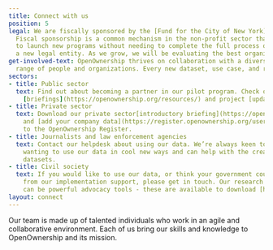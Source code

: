 ```yaml
---
title: Connect with us
position: 5
legal: We are fiscally sponsored by the [Fund for the City of New York](http://www.fcny.org/fcny/).
  Fiscal sponsorship is a common mechanism in the non-profit sector that enables organizations
  to launch new programs without needing to complete the full process of establishing
  a new legal entity. As we grow, we will be evaluating the best organizational setup.
get-involved-text: OpenOwnership thrives on collaboration with a diverse and global
  range of people and organizations. Every new dataset, use case, and referral strengthens our platform and cause. If you have a general question, you can get in touch with us [here](mailto:support@openownership.org).
sectors:
- title: Public sector
  text: Find out about becoming a partner in our pilot program. Check out our latest
    [briefings](https://openownership.org/resources/) and project [updates](https://openownership.org/news/).
- title: Private sector
  text: Download our private sector[introductory briefing](https://openownership.org/resources/)
    and [add your company data](https://register.openownership.org/users/sign_up)
    to the OpenOwnership Register.
- title: Journalists and law enforcement agencies
  text: Contact our helpdesk about using our data. We’re always keen to support people
    wanting to use our data in cool new ways and can help with the creation of bespoke
    datasets.
- title: Civil society
  text: If you would like to use our data, or think your government could benefit
    from our implementation support, please get in touch. Our research and resources
    can be powerful advocacy tools - these are available to download [here](https://openownership.org/resources/).
layout: connect
---
```


Our team is made up of talented individuals who work in an agile and collaborative environment. Each of us bring our skills and knowledge to OpenOwnership and its mission.
